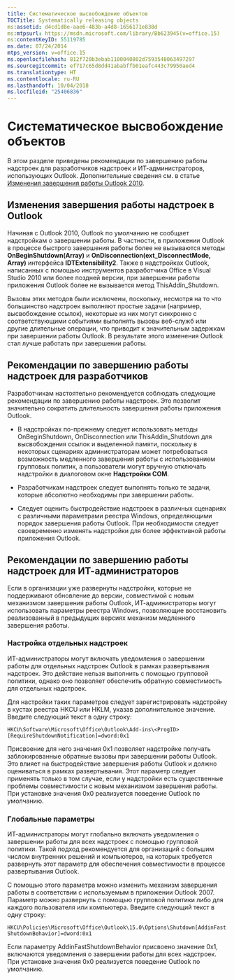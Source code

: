 ```yaml
---
title: Систематическое высвобождение объектов
TOCTitle: Systematically releasing objects
ms:assetid: d4cd1d8e-aae6-483b-a4d8-1656171e838d
ms:mtpsurl: https://msdn.microsoft.com/library/Bb623945(v=office.15)
ms:contentKeyID: 55119785
ms.date: 07/24/2014
mtps_version: v=office.15
ms.openlocfilehash: 812f720b3ebab1100040802d7593548063497297
ms.sourcegitcommit: ef717c65d8dd41ababffb01eafc443c79950aed4
ms.translationtype: HT
ms.contentlocale: ru-RU
ms.lasthandoff: 10/04/2018
ms.locfileid: "25406836"
---
```

# <a name="systematically-releasing-objects"></a>Систематическое высвобождение объектов

В этом разделе приведены рекомендации по завершению работы надстроек для разработчиков надстроек и ИТ-администраторов, использующих Outlook. Дополнительные сведения см. в статье [Изменения завершения работы Outlook 2010](https://msdn.microsoft.com/library/ee720183\(v=office.15\)).

## <a name="add-in-shutdown-changes-in-outlook"></a>Изменения завершения работы надстроек в Outlook

Начиная с Outlook 2010, Outlook по умолчанию не сообщает надстройкам о завершении работы. В частности, в приложении Outlook в процессе быстрого завершения работы более не вызываются методы **OnBeginShutdown(Array)** и **OnDisconnection(ext\_DisconnectMode, Array)** интерфейса **IDTExtensibility2**. Также в надстройках Outlook, написанных с помощью инструментов разработчика Office в Visual Studio 2010 или более поздней версии, при завершении работы приложения Outlook более не вызывается метод ThisAddin\_Shutdown. 

Вызовы этих методов были исключены, поскольку, несмотря на то что большинство надстроек выполняют простые задачи (например, высвобождение ссылок), некоторые из них могут синхронно с соответствующими событиями выполнять вызовы веб-служб или другие длительные операции, что приводит к значительным задержкам при завершении работы Outlook. В результате этого изменения Outlook стал лучше работать при завершении работы.

## <a name="recommendations-for-add-in-shutdown-for-developers"></a>Рекомендации по завершению работы надстроек для разработчиков

Разработчикам настоятельно рекомендуется соблюдать следующие рекомендации по завершению работы надстроек. Это позволит значительно сократить длительность завершения работы приложения Outlook.

- В надстройках по-прежнему следует использовать методы OnBeginShutdown, OnDisconnection или ThisAddin\_Shutdown для высвобождения ссылок и выделенной памяти, поскольку в некоторых сценариях администраторам может потребоваться возможность медленного завершения работы с использованием групповых политик, а пользователи могут вручную отключать надстройки в диалоговом окне **Надстройки COM**.

- Разработчикам надстроек следует выполнять только те задачи, которые абсолютно необходимы при завершении работы.

- Следует оценить быстродействие надстроек в различных сценариях с различными параметрами реестра Windows, определяющими порядок завершения работы Outlook. При необходимости следует своевременно изменять надстройки для более эффективной работы приложения Outlook.

## <a name="recommendations-for-add-in-shutdown-for-it-administrators"></a>Рекомендации по завершению работы надстроек для ИТ-администраторов

Если в организации уже развернуты надстройки, которые не поддерживают обновление до версии, совместимой с новым механизмом завершения работы Outlook, ИТ-администраторы могут использовать параметры реестра Windows, позволяющие восстановить реализованный в предыдущих версиях механизм медленного завершения работы.

### <a name="individual-add-in-setting"></a>Настройка отдельных надстроек

ИТ-администраторы могут включать уведомления о завершении работы для отдельных надстроек Outlook в рамках развертывания надстроек. Это действие нельзя выполнить с помощью групповой политики, однако оно позволяет обеспечить обратную совместимость для отдельных надстроек.

Для настройки таких параметров следует зарегистрировать надстройку в кустах реестра HKCU или HKLM, указав дополнительное значение. Введите следующий текст в одну строку:

`HKCU\Software\Microsoft\Office\Outlook\Add-ins\<ProgID>[RequireShutdownNotification]=dword:0x1`

Присвоение для него значения 0x1 позволяет надстройке получать заблокированные обратные вызовы при завершении работы Outlook. Это влияет на быстродействие завершения работы Outlook и должно оцениваться в рамках развертывания. Этот параметр следует применять только в том случае, если у надстройки есть существенные проблемы совместимости с новым механизмом завершения работы. При установке значения 0x0 реализуется поведение Outlook по умолчанию.

### <a name="global-setting"></a>Глобальные параметры

ИТ-администраторы могут глобально включать уведомления о завершении работы для всех надстроек с помощью групповой политики. Такой подход рекомендуется для организаций с большим числом внутренних решений и компьютеров, на которых требуется развернуть этот параметр для обеспечения совместимости в процессе развертывания Outlook.

С помощью этого параметра можно изменить механизм завершения работы в соответствии с используемым в приложении Outlook 2007. Параметр можно развернуть с помощью групповой политики либо для каждого пользователя или компьютера. Введите следующий текст в одну строку:

`HKCU\Policies\Microsoft\Office\Outlook\15.0\Options\Shutdown[AddinFastShutdownBehavior]=dword:0x1`

Если параметру AddinFastShutdownBehavior присвоено значение 0x1, включаются уведомления о завершении работы для всех надстроек. При установке значения 0x0 реализуется поведение Outlook по умолчанию.

